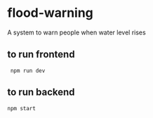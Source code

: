 # flood-warning
A system to warn people when water level rises
## to run frontend
``` npm run dev```
## to run backend 
``` npm start ```
